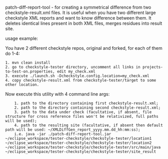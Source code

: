 patch-diff-report-tool - for creating a symmetrical difference from two checkstyle-result.xml files. It is useful when you have two different large checkstyle XML reports and want to know difference between them. It deletes identical lines present in both XML files, merges residues into result site.

usage example:

You have 2 different checkstyle repos, original and forked, for each of them do 1-4:

    1. mvn clean install
    2. go to checkstyle-tester directory, uncomment all links in projects-to-test-on.properties, edit my_check.xml
    3. execute ./launch.sh -Dcheckstyle.config.location=my_check.xml
    4. copy checkstyle-result.xml from checkstyle-tester/target to some other location.

Now execute this utility with 4 command line args:

	    1. path to the directory containing first checkstyle-result.xml;
        2. path to the directory containing second checkstyle-result.xml;
        3. path to the data under check (facultative, if absent, file structure for cross reference files won't be relativized, full paths will be used);
        4. path to the resulting site (facultative, if absent then default path will be used: ~/XMLDiffGen_report_yyyy.mm.dd_hh:mm:ss); 
        i.e. java -jar ./patch-diff-report-tool.jar ~/eclipse_workspace/tester-checkstyle/checkstyle-tester/location1 ~/eclipse_workspace/tester-checkstyle/checkstyle-tester/location2  ~/eclipse_workspace/tester-checkstyle/checkstyle-tester/src/main/java ~/eclipse_workspace/tester-checkstyle/checkstyle-tester/site_result